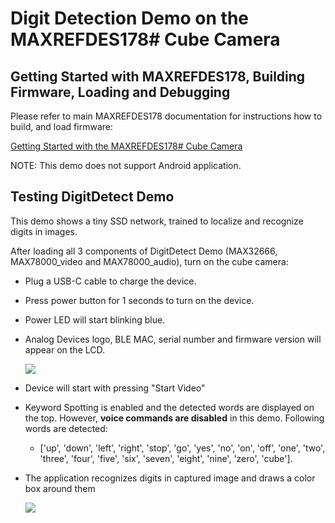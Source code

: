 

# Digit Detection Demo on the MAXREFDES178# Cube Camera

## Getting Started with MAXREFDES178, Building Firmware, Loading and Debugging

Please refer to main MAXREFDES178 documentation for instructions how to build, and load firmware:

[Getting Started with the MAXREFDES178# Cube Camera](./../maxrefdes178_doc/README.md)

NOTE: This demo does not support Android application.


## Testing DigitDetect Demo

This demo shows a tiny SSD network, trained to localize and recognize digits in images.

After loading all 3 components of DigitDetect Demo (MAX32666, MAX78000_video and MAX78000_audio), turn on the cube camera:

- Plug a USB-C cable to charge the device.

- Press power button for 1 seconds to turn on the device.

- Power LED will start blinking blue.

- Analog Devices logo, BLE MAC, serial number and firmware version will appear on the LCD.
  
  ![](../maxrefdes178_doc/digit_detection_intro.jpg)

- Device will start with pressing "Start Video"

- Keyword Spotting is enabled and the detected words are displayed on the top. However, **voice commands are disabled** in this demo. Following words are detected:

  - ['up', 'down', 'left', 'right', 'stop', 'go', 'yes', 'no', 'on', 'off', 'one', 'two', 'three', 'four', 'five', 'six', 'seven', 'eight', 'nine', 'zero', 'cube'].

- The application recognizes digits in captured image and draws a color box around them

  ![](../maxrefdes178_doc/digit_detection_camera.jpg)

  
